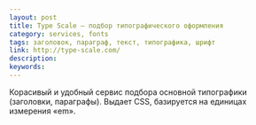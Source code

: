 ```yaml
---
layout: post
title: Type Scale — подбор типографического оформления
category: services, fonts
tags: заголовок, параграф, текст, типографика, шрифт
link: http://type-scale.com/
description:
keywords:
---
```


<p>Корасивый и удобный сервис подбора основной типографики (заголовки, параграфы). Выдает CSS, базируется на единицах измерения «em».</p>
